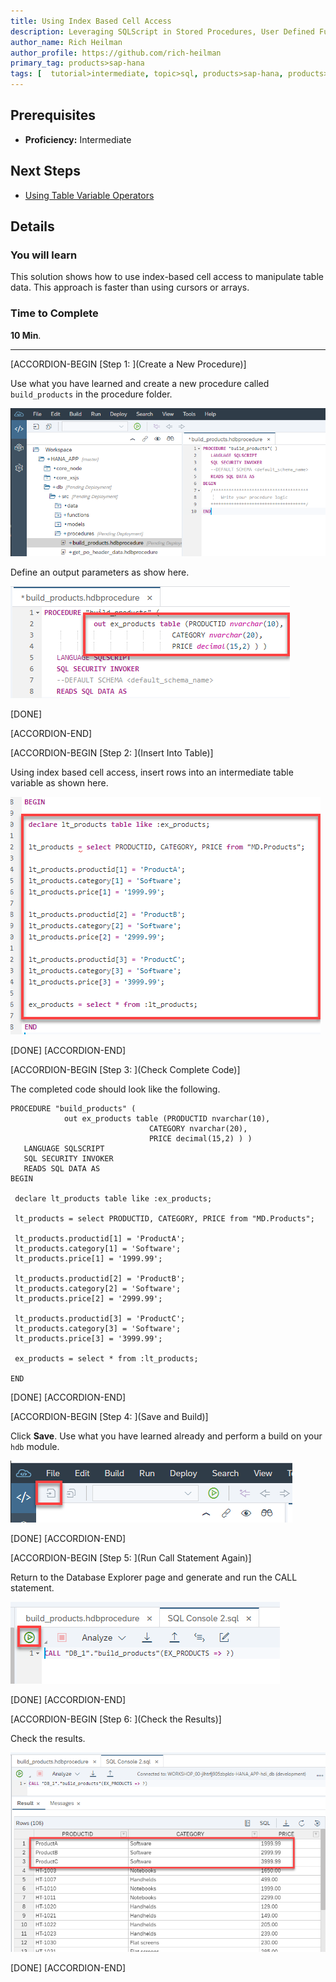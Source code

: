 ```yaml
---
title: Using Index Based Cell Access
description: Leveraging SQLScript in Stored Procedures, User Defined Functions, and User Defined Libraries
author_name: Rich Heilman
author_profile: https://github.com/rich-heilman
primary_tag: products>sap-hana
tags: [  tutorial>intermediate, topic>sql, products>sap-hana, products>sap-hana\,-express-edition  ]
---
```

## Prerequisites  
- **Proficiency:** Intermediate

## Next Steps
- [Using Table Variable Operators](https://developers.sap.com/tutorials/xsa-sqlscript-table-operators.html)

## Details
### You will learn  
This solution shows how to use index-based cell access to manipulate table data. This approach is faster than using cursors or arrays.

### Time to Complete
**10 Min**.

---

[ACCORDION-BEGIN [Step 1: ](Create a New Procedure)]

Use what you have learned and create a new procedure called `build_products` in the procedure folder.

![procedure editor](1.png)

Define an output parameters as show here.

![output parameter](2.png)

[DONE]

[ACCORDION-END]

[ACCORDION-BEGIN [Step 2: ](Insert Into Table)]

Using index based cell access, insert rows into an intermediate table variable as shown here.

![insert](3.png)

[DONE]
[ACCORDION-END]


[ACCORDION-BEGIN [Step 3: ](Check Complete Code)]

The completed code should look like the following.
```
PROCEDURE "build_products" (
	        out ex_products table (PRODUCTID nvarchar(10),
                               CATEGORY nvarchar(20),
                               PRICE decimal(15,2) ) )
   LANGUAGE SQLSCRIPT
   SQL SECURITY INVOKER
   READS SQL DATA AS
BEGIN

 declare lt_products table like :ex_products;

 lt_products = select PRODUCTID, CATEGORY, PRICE from "MD.Products";

 lt_products.productid[1] = 'ProductA';
 lt_products.category[1] = 'Software';
 lt_products.price[1] = '1999.99';

 lt_products.productid[2] = 'ProductB';
 lt_products.category[2] = 'Software';
 lt_products.price[2] = '2999.99';

 lt_products.productid[3] = 'ProductC';
 lt_products.category[3] = 'Software';
 lt_products.price[3] = '3999.99';

 ex_products = select * from :lt_products;

END
```

[DONE]
[ACCORDION-END]


[ACCORDION-BEGIN [Step 4: ](Save and Build)]

Click **Save**.  Use what you have learned already and perform a build on your `hdb` module.

![save](5.png)

[DONE]
[ACCORDION-END]


[ACCORDION-BEGIN [Step 5: ](Run Call Statement Again)]

Return to the Database Explorer page and generate and run the CALL statement.

![HRTT](6.png)

[DONE]
[ACCORDION-END]


[ACCORDION-BEGIN [Step 6: ](Check the Results)]

Check the results.

![results](7.png)

[DONE]
[ACCORDION-END]
